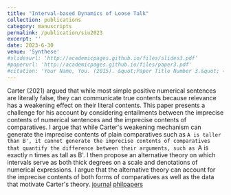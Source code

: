 ```yaml
---
title: "Interval-based Dynamics of Loose Talk"
collection: publications
category: manuscripts
permalink: /publication/siu2023
excerpt: ''
date: 2023-6-30
venue: 'Synthese'
#slidesurl: 'http://academicpages.github.io/files/slides3.pdf'
#paperurl: 'http://academicpages.github.io/files/paper3.pdf'
#citation: 'Your Name, You. (2015). &quot;Paper Title Number 3.&quot; <i>Journal 1</i>. 1(3).'
---
```

Carter (2021) argued that while most simple positive numerical sentences are literally false, they can communicate true contents because relevance has a weakening effect on their literal contents. This paper presents a challenge for his account by considering entailments between the imprecise contents of numerical sentences and the imprecise contents of comparatives. I argue that while Carter's weakening mechanism can generate the imprecise contents of plain comparatives such as `A is taller than B', it cannot generate the imprecise contents of comparatives that quantify the difference between their arguments, such as `A is exactly n times as tall as B'. I then propose an alternative theory on which intervals serve as both thick degrees on a scale and denotations of numerical expressions. I argue that the alternative theory can account for the imprecise contents of both forms of comparatives as well as the data that motivate Carter's theory. [journal](https://link.springer.com/article/10.1007/s11229-023-04231-1) [philpapers](https://philpapers.org/go.pl?aid=SIUIDO)
